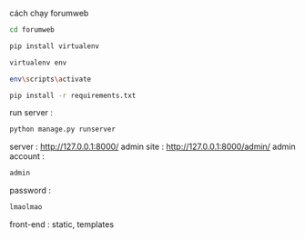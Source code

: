cách chạy forumweb
```bash
cd forumweb
```

```bash
pip install virtualenv
```

```bash
virtualenv env
```

```bash
env\scripts\activate
```

```bash
pip install -r requirements.txt
```

run server : 
```bash
python manage.py runserver
```
server : http://127.0.0.1:8000/
admin site : http://127.0.0.1:8000/admin/ 
admin account : 
```bash
admin
```
password : 
```bash
lmaolmao
```
front-end : static, templates
